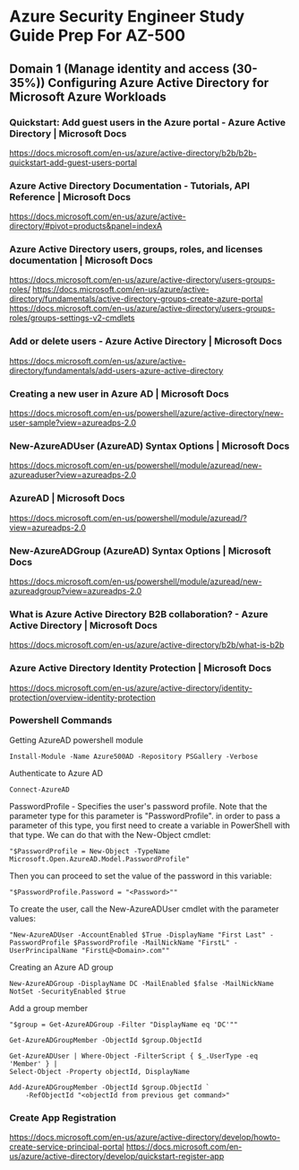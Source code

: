 # Azure Security Engineer Study Guide Prep For AZ-500

## Domain 1 (Manage identity and access (30-35%)) Configuring Azure Active Directory for Microsoft Azure Workloads

### Quickstart: Add guest users in the Azure portal - Azure Active Directory | Microsoft Docs
https://docs.microsoft.com/en-us/azure/active-directory/b2b/b2b-quickstart-add-guest-users-portal

### Azure Active Directory Documentation - Tutorials, API Reference | Microsoft Docs
https://docs.microsoft.com/en-us/azure/active-directory/#pivot=products&panel=indexA

### Azure Active Directory users, groups, roles, and licenses documentation | Microsoft Docs
https://docs.microsoft.com/en-us/azure/active-directory/users-groups-roles/
https://docs.microsoft.com/en-us/azure/active-directory/fundamentals/active-directory-groups-create-azure-portal
https://docs.microsoft.com/en-us/azure/active-directory/users-groups-roles/groups-settings-v2-cmdlets

### Add or delete users - Azure Active Directory | Microsoft Docs
https://docs.microsoft.com/en-us/azure/active-directory/fundamentals/add-users-azure-active-directory

### Creating a new user in Azure AD | Microsoft Docs
https://docs.microsoft.com/en-us/powershell/azure/active-directory/new-user-sample?view=azureadps-2.0

### New-AzureADUser (AzureAD) Syntax Options | Microsoft Docs
https://docs.microsoft.com/en-us/powershell/module/azuread/new-azureaduser?view=azureadps-2.0

### AzureAD | Microsoft Docs
https://docs.microsoft.com/en-us/powershell/module/azuread/?view=azureadps-2.0

### New-AzureADGroup (AzureAD) Syntax Options | Microsoft Docs
https://docs.microsoft.com/en-us/powershell/module/azuread/new-azureadgroup?view=azureadps-2.0

### What is Azure Active Directory B2B collaboration? - Azure Active Directory | Microsoft Docs
https://docs.microsoft.com/en-us/azure/active-directory/b2b/what-is-b2b

### Azure Active Directory Identity Protection | Microsoft Docs
https://docs.microsoft.com/en-us/azure/active-directory/identity-protection/overview-identity-protection

### Powershell Commands
Getting AzureAD powershell module
```
Install-Module -Name Azure500AD -Repository PSGallery -Verbose
```

Authenticate to Azure AD
```
Connect-AzureAD
```

PasswordProfile - Specifies the user's password profile. Note that the parameter type for this parameter is "PasswordProfile". in order to pass a parameter of this type, you first need to create a variable in PowerShell with that type. We can do that with the New-Object cmdlet:

```
"$PasswordProfile = New-Object -TypeName Microsoft.Open.AzureAD.Model.PasswordProfile"
```

Then you can proceed to set the value of the password in this variable:

```
"$PasswordProfile.Password = "<Password>""
```

To create the user, call the New-AzureADUser cmdlet with the parameter values:

```
"New-AzureADUser -AccountEnabled $True -DisplayName "First Last" -PasswordProfile $PasswordProfile -MailNickName "FirstL" -UserPrincipalName "FirstL@<Domain>.com""
```

Creating an Azure AD group
```
New-AzureADGroup -DisplayName DC -MailEnabled $false -MailNickName NotSet -SecurityEnabled $true
```

Add a group member
```
"$group = Get-AzureADGroup -Filter "DisplayName eq 'DC'""

Get-AzureADGroupMember -ObjectId $group.ObjectId

Get-AzureADUser | Where-Object -FilterScript { $_.UserType -eq 'Member' } |
Select-Object -Property objectId, DisplayName

Add-AzureADGroupMember -ObjectId $group.ObjectId `
    -RefObjectId "<objectId from previous get command>"
```

### Create App Registration
https://docs.microsoft.com/en-us/azure/active-directory/develop/howto-create-service-principal-portal
https://docs.microsoft.com/en-us/azure/active-directory/develop/quickstart-register-app